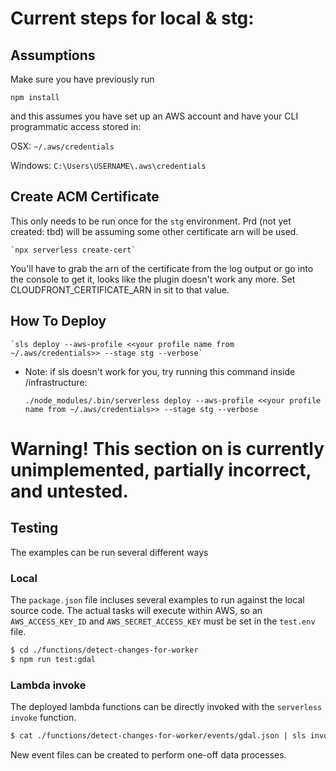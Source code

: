 # Current steps for local & stg:

## Assumptions

Make sure you have previously run

`npm install`

and this assumes you have set up an AWS account and have your CLI programmatic access stored in:

OSX:
`~/.aws/credentials`

Windows:
`C:\Users\USERNAME\.aws\credentials`

## Create ACM Certificate

This only needs to be run once for the `stg` environment.  Prd (not yet created: tbd) will be assuming some other certificate arn will be used.

    `npx serverless create-cert`

You'll have to grab the arn of the certificate from the log output or go into the console to get it, looks like the plugin doesn't work any more.  Set CLOUDFRONT_CERTIFICATE_ARN in sit to that value.

## How To Deploy

    `sls deploy --aws-profile <<your profile name from ~/.aws/credentials>> --stage stg --verbose`

* Note: if sls doesn't work for you, try running this command inside /infrastructure: 

    `./node_modules/.bin/serverless deploy --aws-profile <<your profile name from ~/.aws/credentials>> --stage stg --verbose`

# Warning! This section on is currently unimplemented, partially incorrect, and untested.

## Testing

The examples can be run several different ways

### Local

The `package.json` file incluses several examples to run against the local source code.  The actual 
tasks will execute within AWS, so an `AWS_ACCESS_KEY_ID` and `AWS_SECRET_ACCESS_KEY` must be set in
the `test.env` file.

```bash
$ cd ./functions/detect-changes-for-worker
$ npm run test:gdal
```

### Lambda invoke

The deployed lambda functions can be directly invoked with the `serverless invoke` function.

```bash
$ cat ./functions/detect-changes-for-worker/events/gdal.json | sls invoke -s sit -f DetectChangesForWorker
```

New event files can be created to perform one-off data processes.


